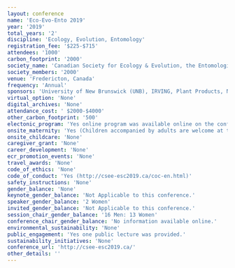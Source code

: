 ```yaml
---
layout: conference 
name: 'Eco-Evo-Ento 2019'
year: '2019'
total_years: '2'
discipline: 'Ecology, Evolution, Entomology'
registration_fee: '$225-$715'
attendees: '1000'
carbon_footprint: '2000'
society_name: 'Canadian Society for Ecology & Evolution, the Entomological Society of Canada, the Acadian Entomological Society'
society_members: '2000'
venue: 'Fredericton, Canada'
frequency: 'Annual'
sponsors: 'University of New Brunswick (UNB), IRVING, Plant Products, New Phytologist Trust, Atlantic Association for Research in the Mathematical Sciences, Project Learning Tree Canada, Sustainable Forestry Initiative, BASF, CORTEVA agriscience, Ecology and Evolution (an open access journal), Syngenta, The Royal Society Publishing, Forest Protection Limited, Canadian Society for Ecology and Evolution'
virtual_option: 'None'
digital_archives: 'None'
attendance_cost: ' $2000-$4000'
other_carbon_footprint: '500'
electonic_program: 'Yes online program was available online on the conference website.'
onsite_maternity: 'Yes (Children accompanied by adults are welcome at the conference, as is (of course) breastfeeding anywhere. Please ask a volunteer or organizer if we can help with something. An infant care room is available in the Hilton, just across the skywalk from the convention centre. Caregivers can get keycards from the front desk to keep for the duration of the conference. The room will have comfortable chairs, cribs, and a minifridge. Please take advantage for any infant care needs (or to store your infant-care supplies).'
onsite_childcare: 'None'
caregiver_grant: 'None'
career_development: 'None'
ecr_promotion_events: 'None'
travel_awards: 'None'
code_of_ethics: 'None'
code_of_conduct: 'Yes (http://csee-esc2019.ca/coc-en.html)'
safety_instructions: 'None'
gender_balance: 'None'
keynote_gender_balance: 'Not Applicable to this conference.'
speaker_gender_balance: '2 Women'
invited_gender_balance: 'Not Applicable to this conference.'
session_chair_gender_balance: '16 Men: 13 Women'
conference_chair_gender_balance: 'No information available online.'
environmental_sustainability: 'None'
public_engagement: 'Yes one public lecture was provided.'
sustainability_initiatives: 'None'
conference_url: 'http://csee-esc2019.ca/'
other_details: ''
---
```

